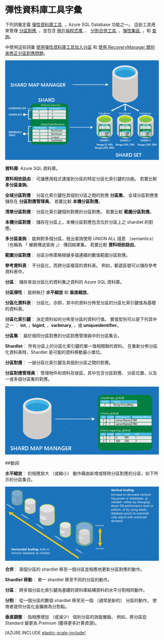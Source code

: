 <properties 
    pageTitle="彈性資料庫工具字彙 | Microsoft Azure" 
    description="彈性資料庫工具所用詞彙的解釋" 
    services="sql-database" 
    documentationCenter="" 
    manager="jeffreyg" 
    authors="ddove" 
    editor=""/>

<tags 
    ms.service="sql-database" 
    ms.workload="sql-database" 
    ms.tgt_pltfrm="na" 
    ms.devlang="na" 
    ms.topic="article" 
    ms.date="11/04/2015" 
    ms.author="ddove;sidneyh"/>

# 彈性資料庫工具字彙
下列詞彙定義 [彈性資料庫工具](sql-database-elastic-scale-introduction.md), ，Azure SQL Database 功能之一。 這些工具用來管理 [分區對應](sql-database-elastic-scale-shard-map-management.md), ，並包含 [用戶端程式庫](sql-database-elastic-database-client-library.md), 、 [分割合併工具](sql-database-elastic-scale-overview-split-and-merge.md), ，[彈性集區](sql-database-elastic-pool.md), ，和 [查詢](sql-database-elastic-query-overview.md)。 

中使用這些詞彙 [使用彈性資料庫工具加入分區](sql-database-elastic-scale-add-a-shard.md) 和 [使用 RecoveryManager 類別來修正分區對應問題](sql-database-elastic-database-recovery-manager.md)。

![彈性擴縮詞彙][1]

**資料庫**: Azure SQL 資料庫。 

**資料相依路由**︰ 可讓應用程式連接到分區的特定分區化索引鍵的功能。 若要比較 **多分區查詢**。

**全域分區對應**︰ 分區化索引鍵在其個別分區之間的對應 **分區集**。 全域分區對應會儲存在 **分區對應管理員**。 若要比較 **本機分區對應**。

**清單分區對應**︰ 分區化索引鍵個別對應的分區對應。 若要比較 **範圍分區對應**。   

**本機分區對應**︰ 儲存在分區上，本機分區對應包含位於分區上之 shardlet 的對應。

**多分區查詢**︰ 能夠對多個分區，發出查詢使用 UNION ALL 語意 （semantics） （也稱為 「 展開傳送查詢 」） 傳回結果集。 若要比較 **資料相依路由**。

**範圍分區對應**︰ 分區分佈策略根據多個連續的數值範圍分區對應。 

**參考資料表**︰ 不分區化，而跨分區複寫的資料表。 例如，郵遞區號可以儲存參考資料表中。 

**分區**︰ 儲存來自分區化的資料集之資料的 Azure SQL 資料庫。 

**分區彈性**︰ 能夠執行 **水平縮放** 和 **垂直縮放**。

**分區化資料表**︰ 分區化，亦即，其中的資料分佈至分區的分區化索引鍵值為基礎的資料表。 

**分區化索引鍵**︰ 決定資料如何分佈至分區的資料行值。 實值型別可以是下列其中之一 ︰ **int**, ，**bigint**, ，**varbinary**, ，或 **uniqueidentifier**。 

**分區集**︰ 屬於相同分區對應的分區對應管理員中的分區集合。  

**Shardlet**︰ 所有分區上的分區化索引鍵的單一值相關聯的資料。 在重新分佈分區化資料表時，Shardlet 是可能的資料移動最小單位。 

**分區對應**︰ 一組分區化索引鍵及其個別分區之間的對應。

**分區對應管理員**︰ 管理物件和資料存放區，其中包含分區對應、 分區位置，以及一或多個分區集的對應。

![對應][2]


##動詞

**水平縮放**︰ 的相應放大 （或縮小） 動作藉由新增或移除分區對應的分區，如下所示的分區集合。

![水平和垂直縮放][3]

**合併**︰ 兩個分區的 shardlet 移至一個分區並相應地更新分區對應的動作。

**Shardlet 移動**︰ 單一 shardlet 移至不同的分區的動作。 

**分區**︰ 跨多個分區化索引鍵為基礎的資料庫結構資料的水平分割相同動作。

**分割**︰ 從一個分區的數個 shardlet 移至另一個 （通常是新的） 分區的動作。 使用者提供分區化金鑰做為分割點。

**垂直調整**︰ 指相應增加 （或減少） 個別分區的效能層級。 例如，將分區從 Standard 變更為 Premium (獲得更多計算資源)。 

[AZURE.INCLUDE [elastic-scale-include](../../includes/elastic-scale-include.md)]  

<!--Image references-->
[1]: ./media/sql-database-elastic-scale-glossary/glossary.png
[2]: ./media/sql-database-elastic-scale-glossary/mappings.png
[3]: ./media/sql-database-elastic-scale-glossary/h_versus_vert.png
 

